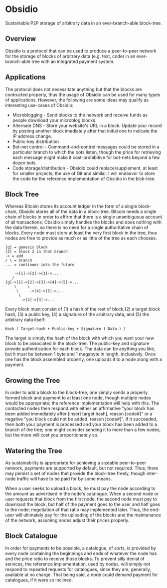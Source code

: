 Obsidio
=======

Sustainable P2P storage of arbitrary data in an ever-branch-able block-tree.


Overview
--------

Obsidio is a protocol that can be used to produce a peer-to-peer network for the storage of blocks of arbitrary data (e.g. text, code) in an ever-branch-able tree with an integrated payment system.


Applications
------------

The protocol does not necessitate anything but that the blocks are contructed properly, thus the usage of Obsidio can be used for many types of applications.  However, the following are some ideas may qualify as interesting use-cases of Obsidio:

 * Microblogging - Send blocks to the network and receive funds as people download your microblog blocks.
 * Alternate DNS - Store your website's URL in a block.  Update your record by posting another block imediately after that initial one to indicate the IP address change.
 * Public-key distribution
 * Bot-net control - Command-and-control messages could be stored in a particular branch to which the bots listen, though the price for retrieving each message might make it cost-prohibitive for bot-nets beyond a few dozen bots.
 * Code storage/distribution - Obsidio could replace/supplement, at least for smaller projects, the use of Git and similar.  I will endeavor to store the code for the reference implementation of Obsidio in the blck-tree.


Block Tree
----------

Whereas Bitcoin stores its account ledger in the form of a single block-chain, Obsidio stores all of the data in a block-tree.  Bitcoin needs a single chain of blocks in order to affirm that there is a single unambiguous account of all transactions; Obsidio simply handles the blocks and does nothing with the data therein, so there is no need for a single authoritative chain of blocks.  Every node must store at least the very first block in the tree, thus nodes are free to provide as much or as little of the tree as each chooses.

    [g] = genesis block
    [2] = block 2 in that branch
    -> = add
    / \ = branch
    ... = continues into the future
  
	    ->[1]->[2]->[3]->...
	   /
	[g]->[1]->[2]->[3]->[4]->[5]->...
		\	  \
		 \	   ->[4]->[5]->...
	      \
		   ->[2]->[3]->...

Every block must consist of (1) a hash of the rest of block,(2) a target block hash, (3) a public key, (4) a signature of the arbitrary data, and (5) the arbitrary data itself:

    Hash ( Target-hash + Public-key + Signature ( Data ) )

The target is simply the hash of the block with which you want your new block to be associated in the block-tree.  The public-key and signature provide authentication for each block.  The data can be anything you like, but it must be between 1 byte and 1 megabyte in length, inclusively.  Once one has the block assembled properly, one uploads it to a node along with a payment.


Growing the Tree
----------------

In order to add a block to the block-tree, one simply sends a properly formed block and payment to at least one node, though multiple nodes would be appropriate; the reference implementation will help with this.  The contacted nodes then respond with either an affirmative "your block has been added immediately after [insert target hash], reason [code#]" or a negative "you block could not be added, reason [code#]".  If it succeeded, then both your payment is processed and your block has been added to a branch of the tree; one might consider sending it to more than a few nodes, but the more will cost you proportionately so.


Watering the Tree
-----------------

As sustainability is appropriate for achieving a sizeable peer-to-peer network, payments are supported by default, but not required.  Thus, there may persist a set of nodes that provide the block-tree freely, though inter-node traffic will have to be paid for by some means.

When a user seeks to upload a block, he must pay the node according to the amount as advertised in the node's catalogue.  When a second node or user requests that block from the first node, the second node must pay to download the block, but half of the payment goes to the user and half goes to the node; negotiation of that ratio may implemented later.  Thus, the end-user will ultimately pay for the uploading of the blocks and the maintenance of the network, assuming nodes adjust their prices properly.


Block Catalogue
-------------

In order for payments to be possible, a catalogue, of sorts, is provided by every node containing the beginnings and ends of whatever the node has and the price ratio to receive those blocks.  To prevent silly denial of services, the reference implementation, used by nodes, will simply not respond to repeated requests for catalogues, since they are, generally, available at no charge.  That being said, a node could demand payment for catalogues, if it were so inclined.



